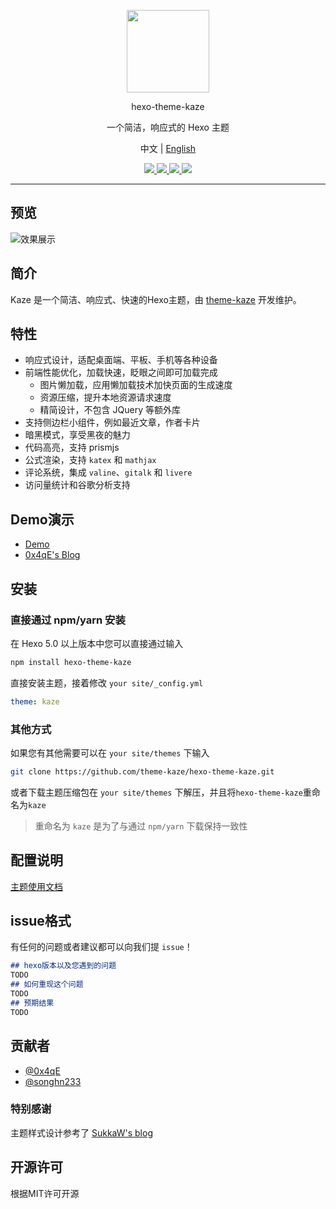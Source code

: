 <p align="center">
  <img src="https://avatars3.githubusercontent.com/u/68339006?s=200&v=4" width="132">
</p>
<p align="center">hexo-theme-kaze</p>
<p align="center">一个简洁，响应式的 Hexo 主题</p>
<p align="center">中文 | <a href="README.md">English</a></p>
<p align="center">
  <a href="https://www.npmjs.com/package/hexo-theme-kaze/v/latest">
    <img src="https://img.shields.io/npm/v/hexo-theme-kaze">
  </a>
  <a href="https://github.com/theme-kaze/hexo-theme-kaze/blob/master/LICENSE">
    <img src="https://img.shields.io/npm/l/hexo-theme-kaze">
  </a>
  <a href="https://github.com/theme-kaze/hexo-theme-kaze/commits/master">
    <img src="https://img.shields.io/github/commit-activity/w/theme-kaze/hexo-theme-kaze?color=red">
  </a>
  <a href="https://github.com/theme-kaze/hexo-theme-kaze/commits/master">
    <img src="https://img.shields.io/github/last-commit/theme-kaze/hexo-theme-kaze/master">
  </a>
</p>

---
## 预览

![效果展示](https://img.songhn.com/img/gallery.png?imageslim)

## 简介

Kaze 是一个简洁、响应式、快速的Hexo主题，由 [theme-kaze](https://github.com/theme-kaze) 开发维护。

## 特性

+ 响应式设计，适配桌面端、平板、手机等各种设备
+ 前端性能优化，加载快速，眨眼之间即可加载完成
  + 图片懒加载，应用懒加载技术加快页面的生成速度
  + 资源压缩，提升本地资源请求速度
  + 精简设计，不包含 JQuery 等额外库
+ 支持侧边栏小组件，例如最近文章，作者卡片
+ 暗黑模式，享受黑夜的魅力
+ 代码高亮，支持 prismjs
+ 公式渲染，支持 `katex` 和 `mathjax`
+ 评论系统，集成 `valine`、`gitalk` 和 `livere`
+ 访问量统计和谷歌分析支持
## Demo演示

+ [Demo](https://demo.theme-kaze.top/)
+ [0x4qE's Blog](https://0727.site)

## 安装

### 直接通过 npm/yarn 安装

在 Hexo 5.0 以上版本中您可以直接通过输入

```bash
npm install hexo-theme-kaze
```

直接安装主题，接着修改 `your site/_config.yml`

```yaml
theme: kaze
```

### 其他方式

如果您有其他需要可以在 `your site/themes` 下输入

```bash
git clone https://github.com/theme-kaze/hexo-theme-kaze.git
```

或者下载主题压缩包在 `your site/themes` 下解压，并且将`hexo-theme-kaze`重命名为`kaze`

> 重命名为 `kaze` 是为了与通过 `npm/yarn` 下载保持一致性

## 配置说明

[主题使用文档](https://demo.theme-kaze.top/document/)

## issue格式

有任何的问题或者建议都可以向我们提 `issue`！

```markdown
## hexo版本以及您遇到的问题
TODO
## 如何重现这个问题
TODO
## 预期结果
TODO
```

## 贡献者

+ [@0x4qE](https://github.com/0x4qE)
+ [@songhn233](https://github.com/songhn233)

### 特别感谢

主题样式设计参考了 [SukkaW's blog](https://blog.skk.moe/)

## 开源许可

根据MIT许可开源
